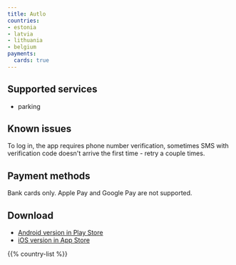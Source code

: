 ```yaml
---
title: Autlo
countries:
- estonia
- latvia
- lithuania
- belgium
payments:
  cards: true
---
```


## Supported services

- parking

## Known issues

To log in, the app requires phone number verification, sometimes SMS with verification code doesn't arrive the first time - retry a couple times.

## Payment methods

Bank cards only. Apple Pay and Google Pay are not supported.

## Download

- [Android version in Play Store](https://play.google.com/store/apps/details?id=com.autlo.android&hl=en-US)
- [iOS version in App Store](https://apps.apple.com/us/app/autlo/id996898549)

{{% country-list %}}
